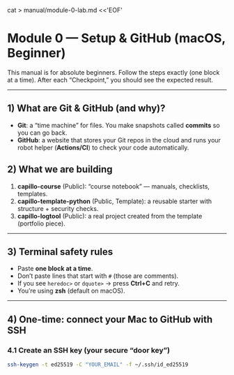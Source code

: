 cat > manual/module-0-lab.md <<'EOF'
# Module 0 — Setup & GitHub (macOS, Beginner)

This manual is for absolute beginners. Follow the steps exactly (one block at a time). After each “Checkpoint,” you should see the expected result.

---

## 1) What are Git & GitHub (and why)?
- **Git**: a “time machine” for files. You make snapshots called **commits** so you can go back.
- **GitHub**: a website that stores your Git repos in the cloud and runs your robot helper (**Actions/CI**) to check your code automatically.

## 2) What we are building
1) **capillo-course** (Public): “course notebook” — manuals, checklists, templates.  
2) **capillo-template-python** (Public, Template): a reusable starter with structure + security checks.  
3) **capillo-logtool** (Public): a real project created from the template (portfolio piece).

---

## 3) Terminal safety rules
- Paste **one block at a time**.
- Don’t paste lines that start with `#` (those are comments).
- If you see `heredoc>` or `dquote>` → press **Ctrl+C** and retry.
- You’re using **zsh** (default on macOS).

---

## 4) One-time: connect your Mac to GitHub with SSH

### 4.1 Create an SSH key (your secure “door key”)
```bash
ssh-keygen -t ed25519 -C "YOUR_EMAIL" -f ~/.ssh/id_ed25519
